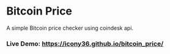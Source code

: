# Bitcoin Price

A simple Bitcoin price checker using coindesk api.

### Live Demo: https://icony36.github.io/bitcoin_price/
